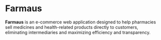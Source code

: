 # Farmaus
**Farmaus** is an e-commerce web application designed to help pharmacies sell medicines and health-related products directly to customers, eliminating intermediaries and maximizing efficiency and transparency.

